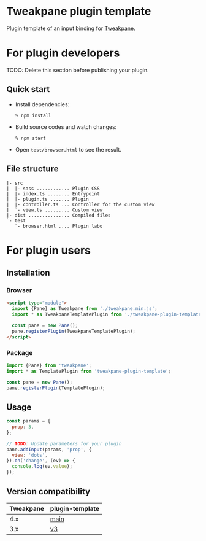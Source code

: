 # Tweakpane plugin template
Plugin template of an input binding for [Tweakpane][tweakpane].


# For plugin developers
TODO: Delete this section before publishing your plugin.


## Quick start
- Install dependencies:
  ```
  % npm install
  ```
- Build source codes and watch changes:
  ```
  % npm start
  ```
- Open `test/browser.html` to see the result.


## File structure
```
|- src
|  |- sass ............ Plugin CSS
|  |- index.ts ........ Entrypoint
|  |- plugin.ts ....... Plugin
|  |- controller.ts ... Controller for the custom view
|  `- view.ts ......... Custom view
|- dist ............... Compiled files
`- test
   `- browser.html .... Plugin labo
```


# For plugin users


## Installation


### Browser
```html
<script type="module">
  import {Pane} as Tweakpane from './tweakpane.min.js';
  import * as TweakpaneTemplatePlugin from './tweakpane-plugin-template.min.js';

  const pane = new Pane();
  pane.registerPlugin(TweakpaneTemplatePlugin);
</script>
```


### Package
```js
import {Pane} from 'tweakpane';
import * as TemplatePlugin from 'tweakpane-plugin-template';

const pane = new Pane();
pane.registerPlugin(TemplatePlugin);
```


## Usage
```js
const params = {
  prop: 3,
};

// TODO: Update parameters for your plugin
pane.addInput(params, 'prop', {
  view: 'dots',
}).on('change', (ev) => {
  console.log(ev.value);
});
```


## Version compatibility

| Tweakpane | plugin-template |
| --------- | --------------- |
| 4.x       | [main](https://github.com/tweakpane/plugin-template/tree/main) |
| 3.x       | [v3](https://github.com/tweakpane/plugin-template/tree/v3) |


[tweakpane]: https://github.com/cocopon/tweakpane/
